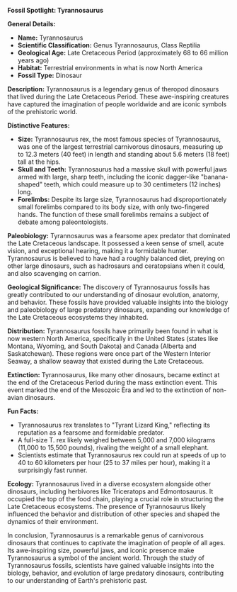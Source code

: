 **Fossil Spotlight: Tyrannosaurus**

**General Details:**
- **Name:** Tyrannosaurus
- **Scientific Classification:** Genus Tyrannosaurus, Class Reptilia
- **Geological Age:** Late Cretaceous Period (approximately 68 to 66 million years ago)
- **Habitat:** Terrestrial environments in what is now North America
- **Fossil Type:** Dinosaur

**Description:**
Tyrannosaurus is a legendary genus of theropod dinosaurs that lived during the Late Cretaceous Period. These awe-inspiring creatures have captured the imagination of people worldwide and are iconic symbols of the prehistoric world.

**Distinctive Features:**
- **Size:** Tyrannosaurus rex, the most famous species of Tyrannosaurus, was one of the largest terrestrial carnivorous dinosaurs, measuring up to 12.3 meters (40 feet) in length and standing about 5.6 meters (18 feet) tall at the hips.
- **Skull and Teeth:** Tyrannosaurus had a massive skull with powerful jaws armed with large, sharp teeth, including the iconic dagger-like "banana-shaped" teeth, which could measure up to 30 centimeters (12 inches) long.
- **Forelimbs:** Despite its large size, Tyrannosaurus had disproportionately small forelimbs compared to its body size, with only two-fingered hands. The function of these small forelimbs remains a subject of debate among paleontologists.

**Paleobiology:**
Tyrannosaurus was a fearsome apex predator that dominated the Late Cretaceous landscape. It possessed a keen sense of smell, acute vision, and exceptional hearing, making it a formidable hunter. Tyrannosaurus is believed to have had a roughly balanced diet, preying on other large dinosaurs, such as hadrosaurs and ceratopsians when it could, and also scavenging on carrion.

**Geological Significance:**
The discovery of Tyrannosaurus fossils has greatly contributed to our understanding of dinosaur evolution, anatomy, and behavior. These fossils have provided valuable insights into the biology and paleobiology of large predatory dinosaurs, expanding our knowledge of the Late Cretaceous ecosystems they inhabited.

**Distribution:**
Tyrannosaurus fossils have primarily been found in what is now western North America, specifically in the United States (states like Montana, Wyoming, and South Dakota) and Canada (Alberta and Saskatchewan). These regions were once part of the Western Interior Seaway, a shallow seaway that existed during the Late Cretaceous.

**Extinction:**
Tyrannosaurus, like many other dinosaurs, became extinct at the end of the Cretaceous Period during the mass extinction event. This event marked the end of the Mesozoic Era and led to the extinction of non-avian dinosaurs.

**Fun Facts:**
- Tyrannosaurus rex translates to "Tyrant Lizard King," reflecting its reputation as a fearsome and formidable predator.
- A full-size T. rex likely weighed between 5,000 and 7,000 kilograms (11,000 to 15,500 pounds), rivaling the weight of a small elephant.
- Scientists estimate that Tyrannosaurus rex could run at speeds of up to 40 to 60 kilometers per hour (25 to 37 miles per hour), making it a surprisingly fast runner.

**Ecology:**
Tyrannosaurus lived in a diverse ecosystem alongside other dinosaurs, including herbivores like Triceratops and Edmontosaurus. It occupied the top of the food chain, playing a crucial role in structuring the Late Cretaceous ecosystems. The presence of Tyrannosaurus likely influenced the behavior and distribution of other species and shaped the dynamics of their environment.

In conclusion, Tyrannosaurus is a remarkable genus of carnivorous dinosaurs that continues to captivate the imagination of people of all ages. Its awe-inspiring size, powerful jaws, and iconic presence make Tyrannosaurus a symbol of the ancient world. Through the study of Tyrannosaurus fossils, scientists have gained valuable insights into the biology, behavior, and evolution of large predatory dinosaurs, contributing to our understanding of Earth's prehistoric past.